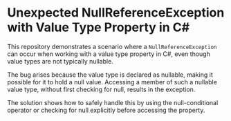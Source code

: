 # Unexpected NullReferenceException with Value Type Property in C#

This repository demonstrates a scenario where a `NullReferenceException` can occur when working with a value type property in C#, even though value types are not typically nullable.

The bug arises because the value type is declared as nullable, making it possible for it to hold a null value. Accessing a member of such a nullable value type, without first checking for null, results in the exception.

The solution shows how to safely handle this by using the null-conditional operator or checking for null explicitly before accessing the property.